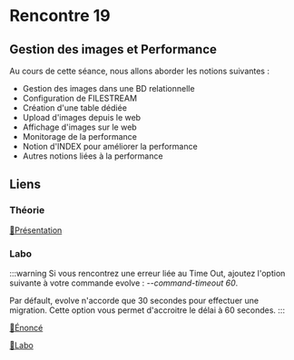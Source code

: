 # Rencontre 19

## Gestion des images et Performance

Au cours de cette séance, nous allons aborder les notions suivantes :
 * Gestion des images dans une BD relationnelle
 * Configuration de FILESTREAM
 * Création d'une table dédiée
 * Upload d'images depuis le web
 * Affichage d'images sur le web
 * Monitorage de la performance
 * Notion d'INDEX pour améliorer la performance
 * Autres notions liées à la performance

## Liens

### Théorie

 [🔗Présentation](@site/static/powerpoint/420_4D5_R19_Images_et_Index.pdf)

### Labo

:::warning
Si vous rencontrez une erreur liée au Time Out, ajoutez l'option suivante à votre commande evolve : _--command-timeout 60_.

Par défault, evolve n'accorde que 30 secondes pour effectuer une migration. Cette option vous permet d'accroitre le délai à 60 secondes.
:::

[🔗Énoncé](@site/static/exos/420_4D5_R19_Labo.docx)

[🔗Labo](@site/static/exos/420_4D5_R19_Labo.zip)


